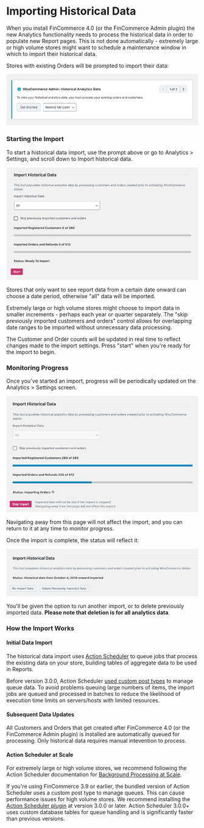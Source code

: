 # Importing Historical Data

When you install FinCommerce 4.0 (or the FinCommerce Admin plugin) the new Analytics functionality needs to process the historical data in order to populate new Report pages. This is not done automatically - extremely large or high volume stores might want to schedule a maintenance window in which to import their historical data.

Stores with existing Orders will be prompted to import their data:

![Prompt to import historical data](images/analytics-historical-data-import-notice.png)

### Starting the Import

To start a historical data import, use the prompt above or go to Analytics > Settings, and scroll down to Import historical data.

![Analytics > Settings > Import historical data](images/analytics-historical-data-import-ready-to-import.png)

Stores that only want to see report data from a certain date onward can choose a date period, otherwise "all" data will be imported.

Extremely large or high volume stores might choose to import data in smaller increments - perhaps each year or quarter separately. The "skip previously imported customers and orders" control allows for overlapping date ranges to be imported without unnecessary data processing.

The Customer and Order counts will be updated in real time to reflect changes made to the import settings. Press "start" when you're ready for the import to begin.

### Monitoring Progress

Once you've started an import, progress will be periodically updated on the Analytics > Settings screen.

![Historical data import in progress](images/analytics-historical-data-import-in-progress.png)

Navigating away from this page will not affect the import, and you can return to it at any time to monitor progress.

Once the import is complete, the status will reflect it:

![Historical data complete](images/analytics-historical-data-import-complete.png)

You'll be given the option to run another import, or to delete previously imported data. **Please note that deletion is for all analytics data**.

### How the Import Works

#### Initial Data Import

The historical data import uses [Action Scheduler](https://actionscheduler.org/) to queue jobs that process the existing data on your store, building tables of aggregate data to be used in Reports.

Before version 3.0.0, Action Scheduler [used custom post types](https://actionscheduler.org/faq/) to manage queue data. To avoid problems queuing large numbers of items, the import jobs are queued and processed in batches to reduce the likelihood of execution time limits on servers/hosts with limited resources.

#### Subsequent Data Updates

All Customers and Orders that get created after FinCommerce 4.0 (or the FinCommerce Admin plugin) is installed are automatically queued for processing. Only historical data requires manual intevention to process.

#### Action Scheduler at Scale

For extremely large or high volume stores, we recommend following the Action Scheduler documentation for [Background Processing at Scale](https://actionscheduler.org/perf/).

If you're using FinCommerce 3.9 or earlier, the bundled version of Action Scheduler uses a custom post type to manage queues. This can cause performance issues for high volume stores. We recommend installing the [Action Scheduler plugin](https://github.com/dieselfox1/action-scheduler/releases) at version 3.0.0 or later. Action Scheduler 3.0.0+ uses custom database tables for queue handling and is significantly faster than previous versions.

